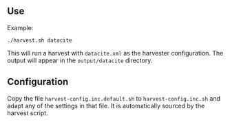 ## Use

Example:

```
./harvest.sh datacite
```

This will run a harvest with `datacite.xml` as the harvester configuration. The output will appear in the `output/datacite` directory.

## Configuration

Copy the file `harvest-config.inc.default.sh` to  `harvest-config.inc.sh` and adapt any of the settings in that file. It is automatically sourced by the harvest script.

